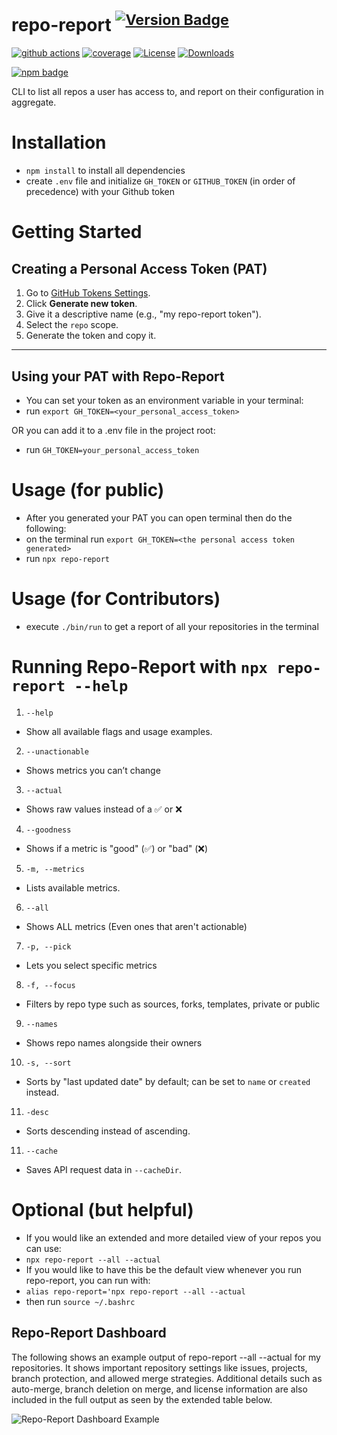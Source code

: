 # repo-report <sup>[![Version Badge][npm-version-svg]][package-url]</sup>

[![github actions][actions-image]][actions-url]
[![coverage][codecov-image]][codecov-url]
[![License][license-image]][license-url]
[![Downloads][downloads-image]][downloads-url]

[![npm badge][npm-badge-png]][package-url]

CLI to list all repos a user has access to, and report on their configuration in aggregate.

# Installation

- `npm install` to install all dependencies
- create `.env` file and initialize `GH_TOKEN` or `GITHUB_TOKEN` (in order of precedence) with your Github token

# Getting Started

## Creating a Personal Access Token (PAT)

1. Go to [GitHub Tokens Settings](https://github.com/settings/tokens).
2. Click **Generate new token**.
3. Give it a descriptive name (e.g., "my repo-report token").
4. Select the `repo` scope.
5. Generate the token and copy it.

---

## Using your PAT with Repo-Report

- You can set your token as an environment variable in your terminal:
- run `export GH_TOKEN=<your_personal_access_token>`

OR you can add it to a .env file in the project root:
- run `GH_TOKEN=your_personal_access_token`


# Usage (for public)

- After you generated your PAT you can open terminal then do the following:
- on the terminal run `export GH_TOKEN=<the personal access token generated>`
- run `npx repo-report`

# Usage (for Contributors)

- execute `./bin/run` to get a report of all your repositories in the terminal

# Running Repo-Report with ``npx repo-report --help``

1. ``--help``
- Show all available flags and usage examples.

2. ``--unactionable``
- Shows metrics you can’t change

3. ``--actual``
- Shows raw values instead of a ✅ or ❌

4. ``--goodness``
- Shows if a metric is "good" (✅) or "bad" (❌)

5. ``-m, --metrics``
- Lists available metrics.

6. ``--all``
- Shows ALL metrics (Even ones that aren't actionable)

7. ``-p, --pick``
- Lets you select specific metrics

8. ``-f, --focus``
- Filters by repo type such as sources, forks, templates, private or public

9. ``--names``
- Shows repo names alongside their owners

10. ``-s, --sort``
- Sorts by "last updated date" by default; can be set to `name` or `created` instead.

11. ``-desc``
- Sorts descending instead of ascending.

11. ``--cache``
- Saves API request data in ``--cacheDir``.


# Optional (but helpful)
- If you would like an extended and more detailed view of your repos you can use:
- `npx repo-report --all --actual`
- If you would like to have this be the default view whenever you run repo-report, you can run with:
-  `alias repo-report='npx repo-report --all --actual`
- then run `source ~/.bashrc`

## Repo-Report Dashboard

The following shows an example output of repo-report --all --actual for my repositories. It shows important repository settings like issues, projects, branch protection, and allowed merge strategies. Additional details such as auto-merge, branch deletion on merge, and license information are also included in the full output as seen by the extended table below.

![Repo-Report Dashboard Example](./Repo-Report%20Table.png)

[package-url]: https://npmjs.org/package/repo-report
[npm-version-svg]: https://versionbadg.es/ljharb/repo-report.svg
[deps-svg]: https://david-dm.org/ljharb/repo-report.svg
[deps-url]: https://david-dm.org/ljharb/repo-report
[dev-deps-svg]: https://david-dm.org/ljharb/repo-report/dev-status.svg
[dev-deps-url]: https://david-dm.org/ljharb/repo-report#info=devDependencies
[npm-badge-png]: https://nodei.co/npm/repo-report.png?downloads=true&stars=true
[license-image]: https://img.shields.io/npm/l/repo-report.svg
[license-url]: LICENSE
[downloads-image]: https://img.shields.io/npm/dm/repo-report.svg
[downloads-url]: https://npm-stat.com/charts.html?package=repo-report
[codecov-image]: https://codecov.io/gh/ljharb/repo-report/branch/main/graphs/badge.svg
[codecov-url]: https://app.codecov.io/gh/ljharb/repo-report/
[actions-image]: https://img.shields.io/endpoint?url=https://github-actions-badge-u3jn4tfpocch.runkit.sh/ljharb/repo-report
[actions-url]: https://github.com/ljharb/repo-report/actions
